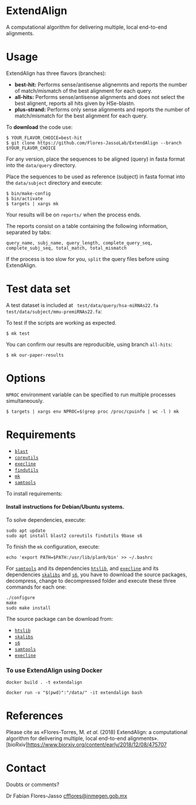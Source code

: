 ExtendAlign
============

A computational algorithm for delivering multiple, local end-to-end alignments.


Usage
=====

ExtendAlign has three flavors (branches):

  - **best-hit:** Performs sense/antisense alignemnts and reports the number of match/mismatch of the best alignment for each query.
  - **all-hits:** Performs sense/antisense alignments and does not select the best alignent, reports all hits given by HSe-blastn.
  - **plus-strand:** Performs only sense alignments and reports the number of match/mismatch for the best alignment for each query.

To **download** the code use:

```
$ YOUR_FLAVOR_CHOICE=best-hit
$ git clone https://github.com/Flores-JassoLab/ExtendAlign --branch $YOUR_FLAVOR_CHOICE
```

For any version, place the sequences to be aligned (query) in fasta format into the `data/query` directory.

Place the sequences to be used as reference (subject) in fasta format into the `data/subject` directory and execute:

```
$ bin/make-config
$ bin/activate
$ targets | xargs mk
```

Your results will be on `reports/` when the process ends.

The reports consist on a table containing the following information, separated by tabs:

```
query_name, subj_name, query_length, complete_query_seq, complete_subj_seq, total_match, total_mismatch
```

If the process is too slow for you, `split` the query files before using ExtendAlign.


Test data set
=============

A test dataset is included at ` test/data/query/hsa-miRNAs22.fa` `test/data/subject/mmu-premiRNAs22.fa`:

To test if the scripts are working as expected.

```
$ mk test
```

You can confirm our results are reproducible,
using branch `all-hits`:

```
$ mk our-paper-results
```


Options
=======

`NPROC` environment variable can be specified to run multiple processes simultaneously.

```
$ targets | xargs env NPROC=$(grep proc /proc/cpuinfo | wc -l ) mk
```


Requirements
============

  - [`blast`](https://blast.ncbi.nlm.nih.gov/Blast.cgi?CMD=Web&PAGE_TYPE=BlastDocs&DOC_TYPE=Download)
  - [`coreutils`](https://www.gnu.org/software/coreutils/coreutils.html "Basic file, shell and text manipulation utilities of the GNU operating system.")
  - [`execline`](http://www.skarnet.org/software/execline/ "execline is a (non-interactive) scripting language")
  - [`findutils`](https://www.gnu.org/software/findutils/ "Basic directory searching utilities of the GNU operating system.")
  - [`mk`](http://doc.cat-v.org/bell_labs/mk/mk.pdf "A successor for `make`.")
  - [`samtools`](http://www.htslib.org/download/ "Utilities for interacting with and post-processing short DNA sequence read alignments")


To install requirements:
#### Install instructions for Debian/Ubuntu systems.

To solve dependencies, execute: 

```
sudo apt update
sudo apt install blast2 coreutils findutils 9base s6
```

To finish the `mk` configuration, execute:

```
echo 'export PATH=$PATH:/usr/lib/plan9/bin' >> ~/.bashrc
```

For [`samtools`](http://www.htslib.org/download/) and its dependencies [`htslib`](http://www.htslib.org/download/), and [`execline`](http://skarnet.org/software/execline/) and its dependencies [`skalibs`](http://skarnet.org/software/skalibs/) and [`s6`](http://skarnet.org/software/s6/), you have to download the source packages, decompress, change to decompressed folder and execute these three commands for each one:

```
./configure
make
sudo make install
```

The source package can be download from:

  - [`htslib`](http://www.htslib.org/download/)
  - [`skalibs`](http://skarnet.org/software/skalibs/)
  - [`s6`](http://skarnet.org/software/s6/)
  - [`samtools`](http://www.htslib.org/download/)
  - [`execline`](http://skarnet.org/software/execline/)

### To use ExtendAlign using Docker

`docker build . -t extendalign`

`docker run -v "$(pwd)":"/data/" -it extendalign bash`

References
==========

Please cite as «Flores-Torres, M. *et al.* (2018) ExtendAlign: a computational algorithm for delivering multiple, local end-to-end alignments». [bioRxiv]https://www.biorxiv.org/content/early/2018/12/08/475707


Contact
=======

Doubts or comments?

Dr Fabian Flores-Jasso <cfflores@inmegen.gob.mx>
